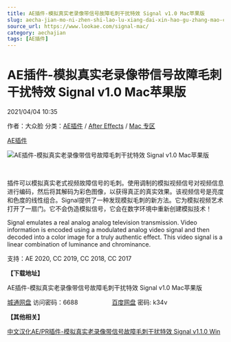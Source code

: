 ```yaml
---
title: AE插件-模拟真实老录像带信号故障毛刺干扰特效 Signal v1.0 Mac苹果版
slug: aecha-jian-mo-ni-zhen-shi-lao-lu-xiang-dai-xin-hao-gu-zhang-mao-ci-gan-rao-te-xiao-signal-v1-0-macping-guo-ban
source_url: https://www.lookae.com/signal-mac/
category: aechajian
tags: [AE插件]
---
```

# AE插件-模拟真实老录像带信号故障毛刺干扰特效 Signal v1.0 Mac苹果版

2021/04/04 10:35

作者：大众脸
分类：[AE插件](https://www.lookae.com/after-effects/aechajian/) / [After Effects](https://www.lookae.com/after-effects/) / [Mac 专区](https://www.lookae.com/mac-osx/)

[AE插件](https://www.lookae.com/tag/ae%e6%8f%92%e4%bb%b6/)

![AE插件-模拟真实老录像带信号故障毛刺干扰特效 Signal v1.0 Mac苹果版](https://www.lookae.com/wp-content/uploads/2021/03/Signal.jpg "AE插件-模拟真实老录像带信号故障毛刺干扰特效 Signal v1.0 Mac苹果版-LookAE.com")

[﻿﻿﻿](https://cloud.video.taobao.com//play/u/705956171/p/1/e/6/t/1/300625251860.mp4)

插件可以模拟真实老式视频故障信号的毛刺。使用调制的模拟视频信号对视频信息进行编码，然后将其解码为彩色图像，以获得真正的真实效果。该视频信号是亮度和色度的线性组合。Signal提供了一种发现模拟毛刺的新方法。它为模拟视频艺术打开了一扇门。它不会伪造模拟信号，它会在数字环境中重新创建模拟技术！

Signal emulates a real analog analog television transmission. Video information is encoded using a modulated analog video signal and then decoded into a color image for a truly authentic effect. This video signal is a linear combination of luminance and chrominance.

支持：AE 2020, CC 2019, CC 2018, CC 2017

**【下载地址】**

AE插件-模拟真实老录像带信号故障毛刺干扰特效 Signal v1.0 Mac苹果版

[城通网盘](https://089u.com/f/680462-488150911-8e88de) 访问密码：6688                    [百度网盘](https://pan.baidu.com/s/1lXqNiY3n_XcqKrYikIvdTQ) 密码: k34v

**【其他相关】**

[中文汉化AE/PR插件-模拟真实老录像带信号故障毛刺干扰特效 Signal v1.1.0 Win](https://www.lookae.com/signal-11/)
